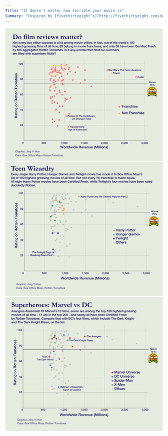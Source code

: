 ```yaml
---
Title: "It doesn't matter how terrible your movie is"
Summary: "Inspired by [fivethirtyeight‘s](http://fivethirtyeight.com/datalab/the-three-types-of-adam-sandler-movies/) fascinating piece on Adam Sandler’s three types of movies, I decided to plot several charts using Box Office Mojo’s list of the top 100 highest-grossing movies of all time, and Rotten Tomatoes’ corresponding ratings for each movie. As it turns out, not every movie-goer is super concerned about quality."
---
```


![movie_chart_1](movies_franchise_illustrator.png)
![movie_chart_2](movies_ya_illustrator.png)
![movie_chart_3](movies_superhero_illustrator.png)
